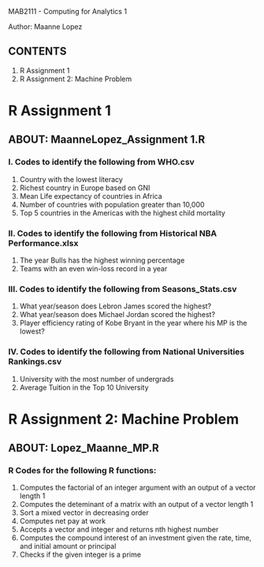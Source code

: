 MAB2111 - Computing for Analytics 1

Author: Maanne Lopez


## CONTENTS
1. R Assignment 1
2. R Assignment 2: Machine Problem


# R Assignment 1

## ABOUT: MaanneLopez_Assignment 1.R
### I. Codes to identify the following from WHO.csv
1. Country with the lowest literacy
2. Richest country in Europe based on GNI
3. Mean Life expectancy of countries in Africa
4. Number of countries with population greater than 10,000
5. Top 5 countries in the Americas with the highest child mortality

### II. Codes to identify the following from Historical NBA Performance.xlsx
1. The year Bulls has the highest winning percentage 
2. Teams with an even win-loss record in a year

### III. Codes to identify the following from Seasons_Stats.csv
1. What year/season does Lebron James scored the highest? 
2. What year/season does Michael Jordan scored the highest? 
3. Player efficiency rating of Kobe Bryant in the year where his MP is the lowest?

### IV. Codes to identify the following from National Universities Rankings.csv
1. University with the most number of undergrads 
2. Average Tuition in the Top 10 University


# R Assignment 2: Machine Problem

## ABOUT: Lopez_Maanne_MP.R
### R Codes for the following R functions:
1. Computes the factorial of an integer argument with an output of a vector length 1
2. Computes the deteminant of a matrix with an output of a vector length 1
3. Sort a mixed vector in decreasing order
4. Computes net pay at work
5. Accepts a vector and integer and returns nth highest number
6. Computes the compound interest of an investment given the rate, time, and initial amount or principal
7. Checks if the given integer is a prime

